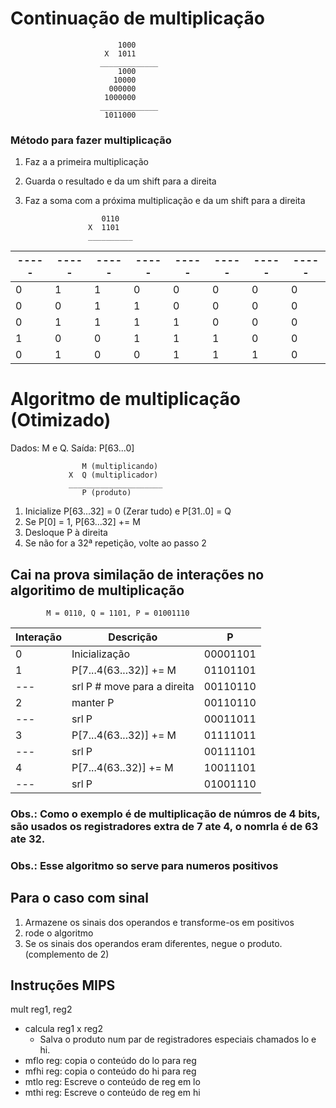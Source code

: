 # Continuação de multiplicação

                            1000
                         X  1011 
                        _____________
                            1000
                           10000
                          000000
                         1000000
                        _____________
                         1011000


### Método para fazer multiplicação

1) Faz a a primeira multiplicação
2) Guarda o resultado e da um shift para a direita
3) Faz a soma com a próxima multiplicação e da um shift para a direita
   

                        0110
                     X  1101
                     __________

-----|-----|-----|-----|-----|-----|-----|-----
-----|-----|-----|-----|-----|-----|-----|-----
0|1|1|0|0|0|0|0
0|0|1|1|0|0|0|0
0|1|1|1|1|0|0|0
1|0|0|1|1|1|0|0
0|1|0|0|1|1|1|0

# Algoritmo de multiplicação (Otimizado)

Dados: M e Q. Saída: P[63...0]

                    M (multiplicando)
                 X  Q (multiplicador)
                 _____________________
                    P (produto)

1) Inicialize P[63...32] = 0 (Zerar tudo) e P[31..0] = Q
2) Se P[0] = 1, P[63...32] += M
3) Desloque P à direita
4) Se não for a 32ª repetição, volte ao passo 2

## Cai na prova similação de interações no algoritimo de multiplicação

            M = 0110, Q = 1101, P = 01001110

Interação | Descrição |  P
----|----|----
0|Inicialização|00001101
1|P[7...4(63...32)] += M |01101101
---|srl P # move para a direita|00110110
2|manter P|00110110
---|srl P|00011011
3|P[7...4(63...32)] += M|01111011
---|srl P|00111101
4|P[7...4(63..32)] += M|10011101
---|srl P|01001110

### Obs.: Como o exemplo é de multiplicação de númros de 4 bits, são usados os registradores extra de 7 ate 4, o nomrla é de 63 ate 32.

### Obs.: Esse algoritmo so serve para numeros positivos

## Para o caso com sinal

1) Armazene os sinais dos operandos e transforme-os em positivos
2) rode  o algoritmo
3) Se os sinais dos operandos eram diferentes, negue o produto. (complemento de 2)
   
## Instruções MIPS

mult reg1, reg2
- calcula reg1 x reg2
  - Salva o produto num par de registradores especiais chamados lo e hi.
- mflo reg: copia o conteúdo do lo para reg
- mfhi reg: copia o conteúdo do hi para reg
- mtlo reg: Escreve o conteúdo de reg em lo
- mthi reg: Escreve o conteúdo de reg em hi
